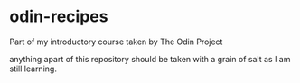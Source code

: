 # odin-recipes
<p>Part of my introductory course taken by The Odin Project<p>
<p>anything apart of this repository should be taken with a grain of salt as I am still learning.<p>
